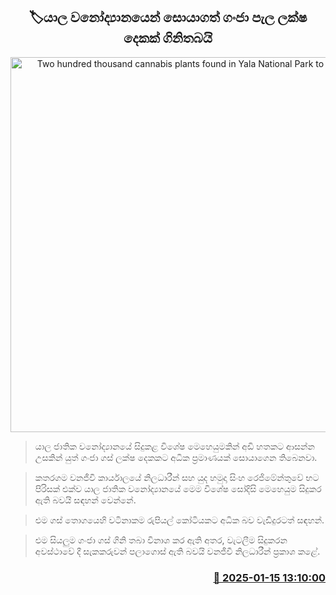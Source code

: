<p align='center'><b><h2 align='center' title='Two hundred thousand cannabis plants found in Yala National Park to be burned'>🏷යාල වනෝද්‍යානයෙන් සොයාගත් ගංජා පැල ලක්ෂ දෙකක් ගිනිතබයි</h2></b></p>
<p align='center'><img src='https://helakuru.sgp1.cdn.digitaloceanspaces.com/esana/images/lib/ganja-tree-nn.jpg' width='600' alt='Two hundred thousand cannabis plants found in Yala National Park to be burned'></p>

> යාල ජාතික වනෝද්‍යානයේ සිදුක​ළ විශේෂ මෙහෙයුමකින් අඩි හතකට ආසන්න උසකින් යුත් ගංජා ගස් ලක්ෂ දෙකකට අධික ප්‍රමාණයක් සොයාගෙන තිබෙනවා.

> කතරගම වනජීවි කාර්යාලයේ නිලධාරීන් සහ යුද හමුදා සිංහ රෙජිමේන්තුවේ භට පිරිසක් එක්ව යාල ජාතික වනෝද්‍යානයේ මෙම විශේෂ සෝදිසි මෙහෙයුම සිදුකර ඇති බවයි සඳහන් වෙන්නේ.

> එම ගස් තොගයෙහි වටිනාකම රුපියල් කෝටියකට අධික බව වැඩිදුරටත් සඳහන්.

> එම සියලුම ගංජා ගස් ගිනි තබා විනාශ කර ඇති අතර, වැටලීම සිදුකරන අවස්ථාවේ දී සැකකරුවන් පලාගොස් ඇති බවයි වනජීවී නිලධාරීන් ප්‍රකාශ කළේ.



<h3 align='right'><a href='https://www.helakuru.lk/esana/p/106585/'>📅 2025-01-15 13:10:00</a></h3>

